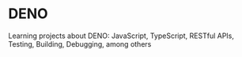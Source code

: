 # DENO
Learning projects about DENO: JavaScript, TypeScript, RESTful APIs, Testing, Building, Debugging, among others
